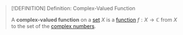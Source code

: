 >[!DEFINITION] Definition: Complex-Valued Function
>
>A **complex-valued function** on a [set](../../../Set%20Theory/Set.md) $X$ is a [function](../Functions/index.md) $f: X \to \mathbb{C}$ from $X$ to the set of the [complex numbers](../../Algebra/Fields/Complex%20Numbers/Complex%20Numbers.md).
>